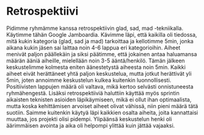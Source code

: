 # Retrospektiivi

Pidimme ryhmämme kanssa retrospektiivin glad, sad, mad -tekniikalla. Käytimme tähän Google Jamboardia. Kävimme läpi, että kaikilla oli tiedossa, mitä kukin kategoria (glad, sad ja mad) tarkoittaa ja kellotimme 5min, jonka aikana kukin jäsen sai laittaa noin 4-6 lappua eri kategorioihin. Aiheet menivät paljon päällekäin ja siksi päätimme, että jokainen antaa haluamansa määrän ääniä aiheille, mielellään noin 3-5 ääntä/henkilö. Tämän jälkeen keskustelimme kolmesta eniten äänestetystä aiheesta noin 5min. Kaikki aiheet eivät herättäneet yhtä paljon keskustelua, mutta jotkut herättivät yli 5min, joten annoimme keskustelun kulkea kuitenkin luonnollisesti.
Positiivisten lappujen määrä oli valtava, mikä kertoo selvästi onnistuneesta ryhmähengestä. Lisäksi retrospektiiviä haluttiin käyttää myös sprintin aikaisten teknisten asioiden läpikäymiseen, mikä ei ollut ihan optimaalista, mutta koska kehittämisen arvoiset aiheet olivat vähissä, niin pieni määrä tätä suotiin. Saimme kuitenkin käytyä läpi kaikkien osalta aiheita, joita kannattaisi muuttaa, jos projekti olisi pidempi. Ylipäänsä keskustelun henki oli äärimmäisen avointa ja aika oli helpompi ylittää kuin jättää vajaaksi.
